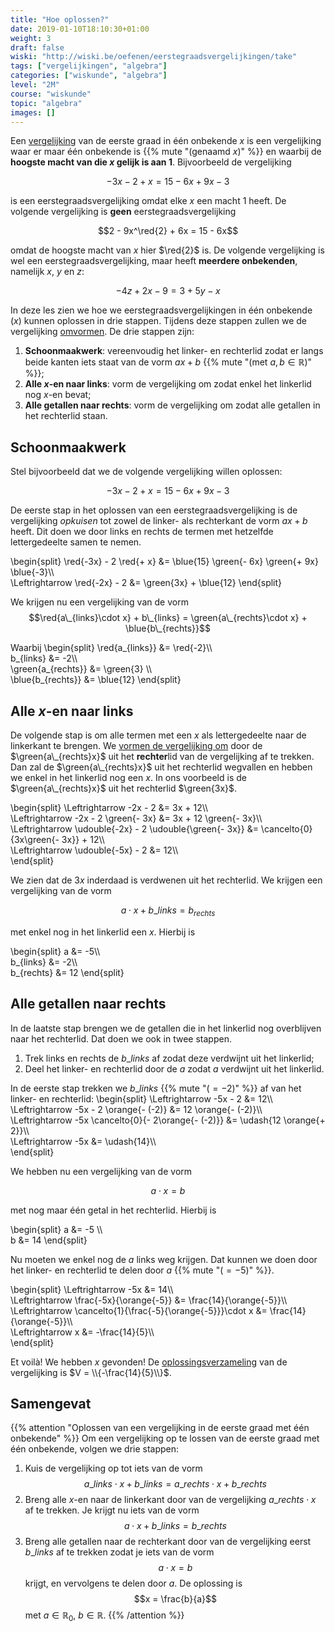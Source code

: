 ```yaml
---
title: "Hoe oplossen?"
date: 2019-01-10T18:10:30+01:00
weight: 3
draft: false
wiski: "http://wiski.be/oefenen/eerstegraadsvergelijkingen/take"
tags: ["vergelijkingen", "algebra"]
categories: ["wiskunde", "algebra"]
level: "2M"
course: "wiskunde"
topic: "algebra"
images: []
---
```

Een [vergelijking](../intro) van de eerste graad in één onbekende $x$ is een vergelijking
waar er maar één onbekende is {{% mute "(genaamd $x$)" %}} en waarbij de
**hoogste macht van die $x$ gelijk is aan $1$**. Bijvoorbeeld de
vergelijking

$$-3x - 2 + x = 15 - 6x + 9x -3$$

is een eerstegraadsvergelijking omdat elke $x$ een macht $1$ heeft.
De volgende vergelijking is **geen** eerstegraadsvergelijking

$$2 - 9x^\red{2} + 6x = 15 - 6x$$

omdat de hoogste macht van $x$ hier $\red{2}$ is. De volgende vergelijking is
wel een eerstegraadsvergelijking, maar heeft **meerdere onbekenden**, namelijk
$x$, $y$ en $z$:

$$-4z + 2x -9 = 3 + 5y - x$$

In deze les zien we hoe we eerstegraadsvergelijkingen in één onbekende ($x$)
kunnen oplossen in drie stappen. Tijdens deze stappen zullen we de vergelijking
[omvormen](../omvormen). 
De drie stappen zijn:

1. **Schoonmaakwerk**: vereenvoudig het linker- en rechterlid zodat er langs
beide kanten iets staat van de vorm $a x + b$
{{% mute "(met $a, b \in \mathbb{R}$)" %}};
2. **Alle $x$-en naar links**: vorm de vergelijking om zodat enkel het
linkerlid nog $x$-en bevat;
3. **Alle getallen naar rechts**: vorm de vergelijking om zodat alle getallen in
het rechterlid staan.

## Schoonmaakwerk
Stel bijvoorbeeld dat we de volgende vergelijking willen oplossen:

$$-3x - 2 + x = 15 - 6x + 9x -3$$

De eerste stap in het oplossen van een eerstegraadsvergelijking is de
vergelijking *opkuisen* tot zowel de linker- als rechterkant de vorm $ax + b$
heeft. Dit doen we door links en rechts de termen met hetzelfde lettergedeelte samen
te nemen.

\begin{split}
    \red{-3x} - 2 \red{+ x} &= \blue{15}
    \green{- 6x}
    \green{+ 9x} \blue{-3}\\\\\
    \Leftrightarrow \red{-2x} - 2 &= \green{3x} + \blue{12}
\end{split}

We krijgen nu een vergelijking van de vorm
$$\red{a\_{links}\cdot x} + b\_{links} = \green{a\_{rechts}\cdot x} + \blue{b\_{rechts}}$$

Waarbij
\begin{split}
    \red{a\_{links}} &= \red{-2}\\\\\
    b\_{links} &= -2\\\\\
    \green{a\_{rechts}} &= \green{3} \\\\\
    \blue{b\_{rechts}} &= \blue{12}
\end{split}

## Alle $x$-en naar links
De volgende stap is om alle termen met een $x$ als lettergedeelte naar de
linkerkant te brengen. We [vormen de vergelijking om](../omvormen) door de
$\green{a\_{rechts}x}$
uit het **rechter**lid van de vergelijking af te trekken. Dan zal de
$\green{a\_{rechts}x}$ uit het
rechterlid wegvallen en hebben we enkel in het linkerlid nog een $x$.
In ons voorbeeld is de $\green{a\_{rechts}x}$ uit het rechterlid $\green{3x}$.

\begin{split}
    \Leftrightarrow -2x - 2 &= 3x + 12\\\\\
    \Leftrightarrow -2x - 2 \green{- 3x} &= 3x + 12 \green{- 3x}\\\\\
    \Leftrightarrow \udouble{-2x} - 2 \udouble{\green{- 3x}} &= \cancelto{0}{3x\green{- 3x}} + 12\\\\\
    \Leftrightarrow \udouble{-5x} - 2 &= 12\\\\\
\end{split}

We zien dat de $3x$ inderdaad is verdwenen uit het rechterlid.
We krijgen een vergelijking van de vorm

$$a\cdot x + b\_{links} = b_{rechts}$$

met enkel nog in het linkerlid een $x$. Hierbij is

\begin{split}
    a &= -5\\\\\
    b\_{links} &= -2\\\\\
    b\_{rechts} &= 12
\end{split}

## Alle getallen naar rechts
In de laatste stap brengen we de getallen die in het linkerlid nog overblijven 
naar het rechterlid. Dat doen we ook in twee stappen.

1. Trek links en rechts de $b\_{links}$ af zodat deze verdwijnt uit het linkerlid;
2. Deel het linker- en rechterlid door de $a$ zodat $a$ verdwijnt uit het
   linkerlid.

In de eerste stap trekken we $b\_{links}$ {{% mute "($= -2$)" %}} af van het linker- en rechterlid:
\begin{split}
    \Leftrightarrow -5x - 2 &= 12\\\\\
    \Leftrightarrow -5x - 2 \orange{- (-2)} &= 12 \orange{- (-2)}\\\\\
    \Leftrightarrow -5x \cancelto{0}{- 2\orange{- (-2)}} &= \udash{12 \orange{+ 2}}\\\\\
    \Leftrightarrow -5x &= \udash{14}\\\\\
\end{split}

We hebben nu een vergelijking van de vorm

$$a\cdot x = b$$

met nog maar één getal in het rechterlid. Hierbij is

\begin{split}
    a &= -5 \\\\\
    b &= 14
\end{split}

Nu moeten we enkel nog de $a$ links weg krijgen. Dat kunnen we doen door het
linker- en rechterlid te delen door $a$ {{% mute "($= -5$)" %}}.

\begin{split}
    \Leftrightarrow -5x &= 14\\\\\
    \Leftrightarrow \frac{-5x}{\orange{-5}} &= \frac{14}{\orange{-5}}\\\\\
    \Leftrightarrow \cancelto{1}{\frac{-5}{\orange{-5}}}\cdot x &= \frac{14}{\orange{-5}}\\\\\
    \Leftrightarrow x &= -\frac{14}{5}\\\\\
\end{split}

Et voilà! We hebben $x$ gevonden! De [oplossingsverzameling](../intro#oplossingsverzameling) van de vergelijking
is $V = \\{-\frac{14}{5}\\}$.

## Samengevat
{{% attention "Oplossen van een vergelijking in de eerste graad met één onbekende" %}}
Om een vergelijking op te lossen van de eerste graad met één onbekende, volgen we drie stappen:

1. Kuis de vergelijking op tot iets van de vorm $$a\_{links}\cdot x + b\_{links} = a\_{rechts}\cdot x + b\_{rechts}$$
2. Breng alle $x$-en naar de linkerkant door van de vergelijking
   $a\_{rechts}\cdot x$ af te trekken. Je krijgt nu iets van de vorm
   $$a\cdot x + b\_{links} = b\_{rechts}$$
3. Breng alle getallen naar de rechterkant door van de vergelijking eerst
   $b\_{links}$ af te trekken zodat je iets van de vorm $$a\cdot x = b$$
   krijgt, en vervolgens te delen door $a$.
   De oplossing is
   $$x = \frac{b}{a}$$
   met $a \in \mathbb{R}_0$, $b \in \mathbb{R}$.
{{% /attention %}}
